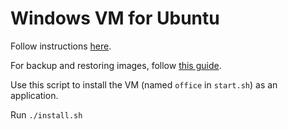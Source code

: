 # Windows VM for Ubuntu

Follow instructions [here](https://raw.githubusercontent.com/Fmstrat/winapps/main/docs/KVM.md).

For backup and restoring images, follow [this guide](https://bobcares.com/blog/backup-and-restore-qemu-kvm-virtual-machine/).

Use this script to install the VM (named `office` in `start.sh`) as an application.

Run `./install.sh`


